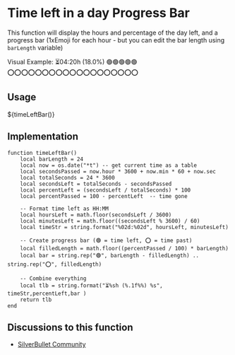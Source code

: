 # Time left in a day Progress Bar

This function will display the hours and percentage of the day left, and a progress bar (1xEmoji for each hour - but you can edit the bar length using `barLength` variable)

Visual Example:
⏳04:20h (18.0%) 🟢🟢🟢🟢🟢⭕️⭕️⭕️⭕️⭕️⭕️⭕️⭕️⭕️⭕️⭕️⭕️⭕️⭕️⭕️⭕️⭕️⭕️⭕️


## Usage
${timeLeftBar()}

## Implementation
```space-lua
function timeLeftBar()
    local barLength = 24
    local now = os.date("*t") -- get current time as a table
    local secondsPassed = now.hour * 3600 + now.min * 60 + now.sec
    local totalSeconds = 24 * 3600
    local secondsLeft = totalSeconds - secondsPassed
    local percentLeft = (secondsLeft / totalSeconds) * 100
    local percentPassed = 100 - percentLeft  -- time gone

    -- Format time left as HH:MM
    local hoursLeft = math.floor(secondsLeft / 3600)
    local minutesLeft = math.floor((secondsLeft % 3600) / 60)
    local timeStr = string.format("%02d:%02d", hoursLeft, minutesLeft)

    -- Create progress bar (🟢 = time left, ⭕️ = time past)
    local filledLength = math.floor((percentPassed / 100) * barLength)
    local bar = string.rep("🟢", barLength - filledLength) .. string.rep("⭕️", filledLength)

    -- Combine everything
    local tlb = string.format("⏳%sh (%.1f%%) %s", timeStr,percentLeft,bar )
    return tlb
end
```

## Discussions to this function
* [SilverBullet Community](https://community.silverbullet.md/t/space-lua-time-left-in-day-with-progress-bar-visual-version-for-v2/3295?u=mr.red)



